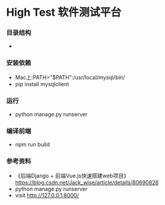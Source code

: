 # High Test 软件测试平台
### 目录结构
- 

### 安装依赖
- Mac上:PATH="$PATH":/usr/local/mysql/bin/
- pip install mysqlclient

### 运行
- python manage.py runserver

### 编译前端
- npm run build



### 参考资料
- 《后端Django + 前端Vue.js快速搭建web项目》https://blog.csdn.net/Jack_wise/article/details/80690826
- python manage.py runserver
- visit http://127.0.0.1:8000/